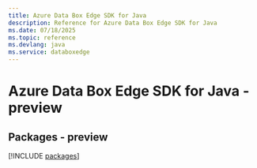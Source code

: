 ```yaml
---
title: Azure Data Box Edge SDK for Java
description: Reference for Azure Data Box Edge SDK for Java
ms.date: 07/18/2025
ms.topic: reference
ms.devlang: java
ms.service: databoxedge
---
```

# Azure Data Box Edge SDK for Java - preview
## Packages - preview
[!INCLUDE [packages](data-box-edge-index.md)]